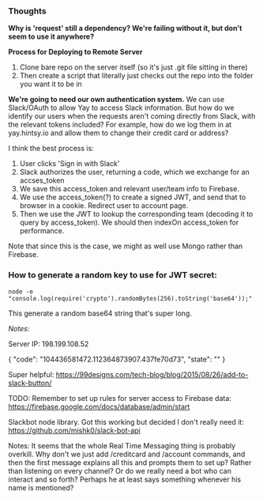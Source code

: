 
### Thoughts

**Why is 'request' still a dependency? We're failing without it, but don't seem to use it anywhere?**


**Process for Deploying to Remote Server**
1. Clone bare repo on the server itself (so it's just .git file sitting in there)
2. Then create a script that literally just checks out the repo into the folder you want it to be in


**We're going to need our own authentication system.** We can use Slack/OAuth to allow Yay to access Slack information. But how do we identify our users when the requests aren't coming directly from Slack, with the relevant tokens included? For example, how do we log them in at yay.hintsy.io and allow them to change their credit card or address?

I think the best process is:
1. User clicks 'Sign in with Slack'
2. Slack authorizes the user, returning a code, which we exchange for an accses_token
3. We save this access_token and relevant user/team info to Firebase.
4. We use the access_token(?) to create a signed JWT, and send that to browser in a cookie. Redirect user to account page.
5. Then we use the JWT to lookup the corresponding team (decoding it to query by access_token). We should then indexOn access_token for performance.

Note that since this is the case, we might as well use Mongo rather than Firebase.

### How to generate a random key to use for JWT secret:

`node -e "console.log(require('crypto').randomBytes(256).toString('base64'));"`

This generate a random base64 string that's super long.


*Notes:*

Server IP: 198.199.108.52

{
  "code": "104436581472.112364873907.437fe70d73",
  "state": ""
}

Super helpful: https://99designs.com/tech-blog/blog/2015/08/26/add-to-slack-button/

TODO: Remember to set up rules for server access to Firebase data: https://firebase.google.com/docs/database/admin/start

Slackbot node library. Got this working but decided I don't really need it: https://github.com/mishk0/slack-bot-api

Notes: It seems that the whole Real Time Messaging thing is probably overkill. Why don't we just add /creditcard and /account commands, and then the first message explains all this and prompts them to set up? Rather than listening on every channel? Or do we really need a bot who can interact and so forth? Perhaps he at least says something whenever his name is mentioned?
